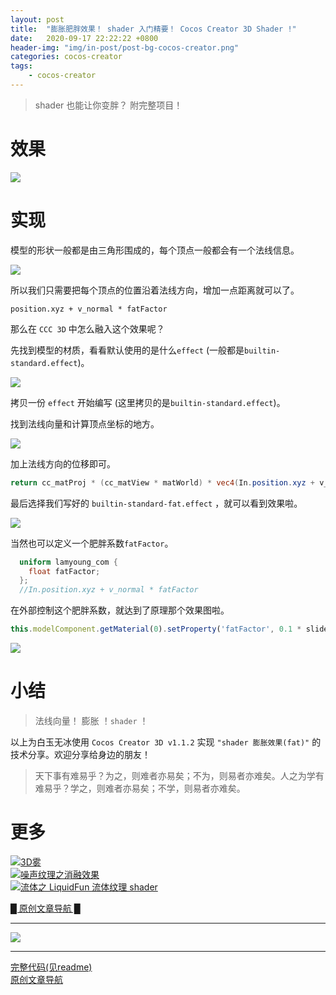 ```yaml
---
layout: post
title:  "膨胀肥胖效果！ shader 入门精要！ Cocos Creator 3D Shader !"
date:   2020-09-17 22:22:22 +0800
header-img: "img/in-post/post-bg-cocos-creator.png"
categories: cocos-creator
tags:
    - cocos-creator
---
```


> shader 也能让你变胖？ 附完整项目！  

# 效果

![](/img/in-post/202009/17-01.gif)   


# 实现

模型的形状一般都是由三角形围成的，每个顶点一般都会有一个法线信息。   

![](/img/in-post/202009/17-02.png)     

所以我们只需要把每个顶点的位置沿着法线方向，增加一点距离就可以了。   

```gsls
position.xyz + v_normal * fatFactor
```

那么在 `CCC 3D` 中怎么融入这个效果呢？   

先找到模型的材质，看看默认使用的是什么`effect` (一般都是`builtin-standard.effect`)。   

![](/img/in-post/202009/17-03.png)    

拷贝一份 `effect` 开始编写 (这里拷贝的是`builtin-standard.effect`)。     

找到法线向量和计算顶点坐标的地方。

![](/img/in-post/202009/17-04.png)  

加上法线方向的位移即可。  

```glsl
return cc_matProj * (cc_matView * matWorld) * vec4(In.position.xyz + v_normal*0.05, In.position.w);
```

最后选择我们写好的 `builtin-standard-fat.effect` ，就可以看到效果啦。  

![](/img/in-post/202009/17-06.gif)   

当然也可以定义一个肥胖系数`fatFactor`。  

```glsl
  uniform lamyoung_com {
    float fatFactor;
  };
  //In.position.xyz + v_normal * fatFactor
```

在外部控制这个肥胖系数，就达到了原理那个效果图啦。

```ts
this.modelComponent.getMaterial(0).setProperty('fatFactor', 0.1 * slider.progress);
```

![](/img/in-post/202009/17-01.gif)   


# 小结  
  
> 法线向量！ 膨胀 ！`shader` ！    

以上为白玉无冰使用 `Cocos Creator 3D v1.1.2` 实现 `"shader 膨胀效果(fat)"` 的技术分享。欢迎分享给身边的朋友！    

> 天下事有难易乎？为之，则难者亦易矣；不为，则易者亦难矣。人之为学有难易乎？学之，则难者亦易矣；不学，则易者亦难矣。   




# 更多

[![3D雾](/img/in-post/title/20200909.jpg)](https://mp.weixin.qq.com/s/3xB7Ab_nR76gRzUkFjAKqw)   
[![噪声纹理之消融效果](/img/in-post/title/20200902.jpg)](https://mp.weixin.qq.com/s/9od3cxdinGJ4q8Zjfc4qFQ)   
[![流体之 LiquidFun 流体纹理 shader](/img/in-post/title/20200821.jpg)](https://mp.weixin.qq.com/s/T-xkgkLonYqA_4yqPIYLSg)   

[█    原创文章导航    █](https://mp.weixin.qq.com/s/Ht0kIbaeBEds_wUeUlu8JQ)  


---

![](/img/in-post/bottom.png)  

---

<!-- [原文链接](https://mp.weixin.qq.com/s/9od3cxdinGJ4q8Zjfc4qFQ)    -->
[完整代码(见readme)](https://github.com/baiyuwubing/cocos-creator-3d-examples)   
[原创文章导航](https://mp.weixin.qq.com/s/Ht0kIbaeBEds_wUeUlu8JQ)   